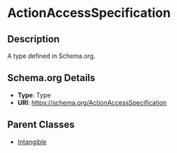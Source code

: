 # ActionAccessSpecification

## Description
A type defined in Schema.org.

## Schema.org Details
- **Type**: Type
- **URI**: https://schema.org/ActionAccessSpecification

## Parent Classes
- [Intangible](../Intangible.md)


